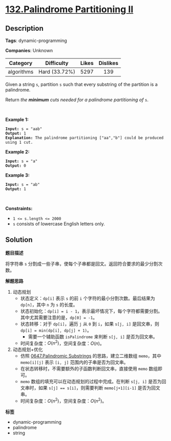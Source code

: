 # [132.Palindrome Partitioning II](https://leetcode.com/problems/palindrome-partitioning-ii/description/)

## Description

**Tags**: dynamic-programming

**Companies**: Unknown

|  Category  |  Difficulty   | Likes | Dislikes |
| :--------: | :-----------: | :---: | :------: |
| algorithms | Hard (33.72%) | 5297  |   139    |

<p>Given a string <code>s</code>, partition <code>s</code> such that every <span data-keyword="substring-nonempty">substring</span> of the partition is a <span data-keyword="palindrome-string">palindrome</span>.</p>
<p>Return <em>the <strong>minimum</strong> cuts needed for a palindrome partitioning of</em> <code>s</code>.</p>
<p>&nbsp;</p>
<p><strong class="example">Example 1:</strong></p>
<pre><code><strong>Input:</strong> s = &quot;aab&quot;
<strong>Output:</strong> 1
<strong>Explanation:</strong> The palindrome partitioning [&quot;aa&quot;,&quot;b&quot;] could be produced using 1 cut.</code></pre>
<p><strong class="example">Example 2:</strong></p>
<pre><code><strong>Input:</strong> s = &quot;a&quot;
<strong>Output:</strong> 0</code></pre>
<p><strong class="example">Example 3:</strong></p>
<pre><code><strong>Input:</strong> s = &quot;ab&quot;
<strong>Output:</strong> 1</code></pre>
<p>&nbsp;</p>
<p><strong>Constraints:</strong></p>
<ul>
  <li><code>1 &lt;= s.length &lt;= 2000</code></li>
  <li><code>s</code> consists of lowercase English letters only.</li>
</ul>

## Solution

**题目描述**

将字符串 `s` 分割成一些子串，使每个子串都是回文。返回符合要求的最少分割次数。

**解题思路**

1. 动态规划
   - 状态定义：`dp[i]` 表示 `s` 的前 `i` 个字符的最小分割次数。最后结果为 `dp[n]`，其中 `n` 为 `s` 的长度。
   - 状态初始化：`dp[i] = i - 1`，表示最坏情况下，每个字符都需要分割。其中尤其需要注意的是，`dp[0] = -1`。
   - 状态转移：对于 `dp[i]`，遍历 `j` 从 `0` 到 `i`，如果 `s[j, i]` 是回文串，则 `dp[i] = min(dp[i], dp[j] + 1)`。
     - 需要一个辅助函数 `isPalindrome` 来判断 `s[j, i]` 是否为回文串。
   - 时间复杂度：$O(n^2)$，空间复杂度：$O(n)$。
2. 动态规划+优化
   - 仿照 [0647.Palindromic Substrings](./0647.palindromic-substrings.md) 的思路，建立二维数组 `memo`，其中 `memo[i][j]` 表示 `[i, j]` 范围内的子串是否为回文串。
   - 在状态转移时，不需要额外的子函数判断回文串，直接使用 `memo` 数组即可。
   - `memo` 数组的填充可以在动态规划的过程中完成。在判断 `s[j, i]` 是否为回文串时，如果 `s[j] == s[i]`，则需要判断 `memo[j+1][i-1]` 是否为回文串。
   - 时间复杂度：$O(n^2)$，空间复杂度：$O(n^2)$。

**标签**

- dynamic-programming
- palindrome
- string
